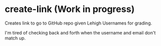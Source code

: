 # create-link (Work in progress)
Creates link to go to GitHub repo given Lehigh Usernames for grading.

I'm tired of checking back and forth when the username and email don't match up.

